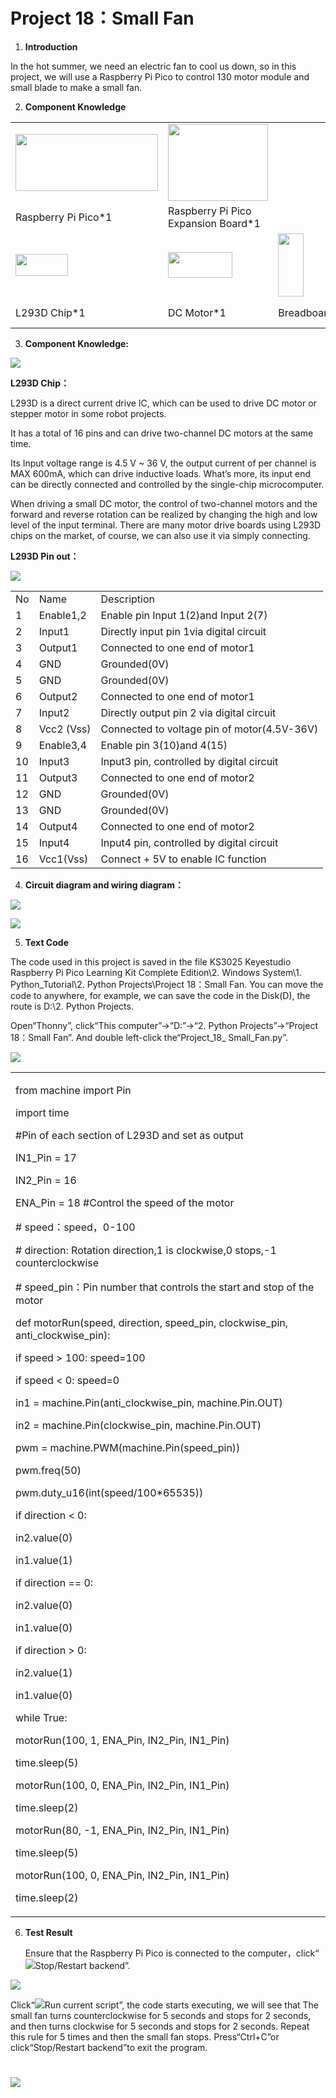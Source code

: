 # Project 18：Small Fan

1.  **Introduction**

In the hot summer, we need an electric fan to cool us down, so in this
project, we will use a Raspberry Pi Pico to control 130 motor module and
small blade to make a small fan.

2.  **Component Knowledge**

<table>
<tbody>
<tr class="odd">
<td><img src="https://raw.githubusercontent.com/keyestudio/KS3025-KS3025F-Keyestudio-Raspberry-Pi-Pico-Learning-Kit-Complete-Edition-Python/master/media/b18fe281156b29c44796f72222718d58.jpeg" style="width:2.37431in;height:0.94514in" /></td>
<td><img src="https://raw.githubusercontent.com/keyestudio/KS3025-KS3025F-Keyestudio-Raspberry-Pi-Pico-Learning-Kit-Complete-Edition-Python/master/media/bbed91c0b45fcafc7e7163bfeabf68f9.png" style="width:1.67014in;height:1.28472in" /></td>
<td></td>
<td></td>
<td></td>
<td></td>
</tr>
<tr class="even">
<td>Raspberry Pi Pico*1</td>
<td>Raspberry Pi Pico Expansion Board*1</td>
<td></td>
<td></td>
<td></td>
<td></td>
</tr>
<tr class="odd">
<td><img src="https://raw.githubusercontent.com/keyestudio/KS3025-KS3025F-Keyestudio-Raspberry-Pi-Pico-Learning-Kit-Complete-Edition-Python/master/media/5fe5f8cd6e75e7f8d4ec71f54a4ac2f5.png" style="width:0.87292in;height:0.37083in" /></td>
<td><img src="https://raw.githubusercontent.com/keyestudio/KS3025-KS3025F-Keyestudio-Raspberry-Pi-Pico-Learning-Kit-Complete-Edition-Python/master/media/5eba8bae9e1d18b959ca425a9cc83fd2.jpeg" style="width:1.07569in;height:0.43472in" /></td>
<td><img src="https://raw.githubusercontent.com/keyestudio/KS3025-KS3025F-Keyestudio-Raspberry-Pi-Pico-Learning-Kit-Complete-Edition-Python/master/media/4e0b78edf6e4aeefa4c5191c606b2031.png" style="width:0.42847in;height:1.04931in" /></td>
<td><img src="https://raw.githubusercontent.com/keyestudio/KS3025-KS3025F-Keyestudio-Raspberry-Pi-Pico-Learning-Kit-Complete-Edition-Python/master/media/655e6c465cb423279e0908513a983711.png" style="width:0.85694in;height:0.75347in" /></td>
<td><img src="https://raw.githubusercontent.com/keyestudio/KS3025-KS3025F-Keyestudio-Raspberry-Pi-Pico-Learning-Kit-Complete-Edition-Python/master/media/df3db6765ee8c86beafa8410e87dd50d.png" style="width:0.77361in;height:0.76944in" /></td>
<td><img src="https://raw.githubusercontent.com/keyestudio/KS3025-KS3025F-Keyestudio-Raspberry-Pi-Pico-Learning-Kit-Complete-Edition-Python/master/media/7dcbd02995be3c142b2f97df7f7c03ce.png" style="width:1.05903in;height:0.56667in" /></td>
</tr>
<tr class="even">
<td>L293D Chip*1</td>
<td>DC Motor*1</td>
<td>Breadboard*1</td>
<td>Fan*1</td>
<td>Jumper Wore</td>
<td>USB Cable*1</td>
</tr>
</tbody>
</table>

3.  **Component Knowledge:**

![](/media/5fe5f8cd6e75e7f8d4ec71f54a4ac2f5.png)

**L293D Chip：**

L293D is a direct current drive IC, which can be used to drive DC motor
or stepper motor in some robot projects.

It has a total of 16 pins and can drive two-channel DC motors at the
same time.

Its Input voltage range is 4.5 V \~ 36 V, the output current of per
channel is MAX 600mA, which can drive inductive loads. What’s more, its
input end can be directly connected and controlled by the single-chip
microcomputer.

When driving a small DC motor, the control of two-channel motors and the
forward and reverse rotation can be realized by changing the high and
low level of the input terminal. There are many motor drive boards using
L293D chips on the market, of course, we can also use it via simply
connecting.

**L293D Pin out：**

![](/media/2e5e0bd5b4577ac159d0568404dc21b5.png)

<table>
<tbody>
<tr class="odd">
<td>No</td>
<td>Name</td>
<td>Description</td>
</tr>
<tr class="even">
<td>1</td>
<td>Enable1,2</td>
<td>Enable pin Input 1(2)and Input 2(7)</td>
</tr>
<tr class="odd">
<td>2</td>
<td>Input1</td>
<td>Directly input pin 1via digital circuit</td>
</tr>
<tr class="even">
<td>3</td>
<td>Output1</td>
<td>Connected to one end of motor1</td>
</tr>
<tr class="odd">
<td>4</td>
<td>GND</td>
<td>Grounded(0V)</td>
</tr>
<tr class="even">
<td>5</td>
<td>GND</td>
<td>Grounded(0V)</td>
</tr>
<tr class="odd">
<td>6</td>
<td>Output2</td>
<td>Connected to one end of motor1</td>
</tr>
<tr class="even">
<td>7</td>
<td>Input2</td>
<td>Directly output pin 2 via digital circuit</td>
</tr>
<tr class="odd">
<td>8</td>
<td>Vcc2 (Vss)</td>
<td>Connected to voltage pin of motor(4.5V-36V)</td>
</tr>
<tr class="even">
<td>9</td>
<td>Enable3,4</td>
<td>Enable pin 3(10)and 4(15)</td>
</tr>
<tr class="odd">
<td>10</td>
<td>Input3</td>
<td>Input3 pin, controlled by digital circuit</td>
</tr>
<tr class="even">
<td>11</td>
<td>Output3</td>
<td>Connected to one end of motor2</td>
</tr>
<tr class="odd">
<td>12</td>
<td>GND</td>
<td>Grounded(0V)</td>
</tr>
<tr class="even">
<td>13</td>
<td>GND</td>
<td>Grounded(0V)</td>
</tr>
<tr class="odd">
<td>14</td>
<td>Output4</td>
<td>Connected to one end of motor2</td>
</tr>
<tr class="even">
<td>15</td>
<td>Input4</td>
<td>Input4 pin, controlled by digital circuit</td>
</tr>
<tr class="odd">
<td>16</td>
<td>Vcc1(Vss)</td>
<td>Connect + 5V to enable IC function</td>
</tr>
</tbody>
</table>

4.  **Circuit diagram and wiring diagram：**

![](/media/40a4235ff016ce29140f3c7cedab4610.png)

![](/media/5d8dc14f86142189160f2c30f4641bb8.png)

5.  **Text Code**

The code used in this project is saved in the file KS3025 Keyestudio
Raspberry Pi Pico Learning Kit Complete Edition\\2. Windows System\\1.
Python\_Tutorial\\2. Python Projects\\Project 18：Small Fan. You can move
the code to anywhere, for example, we can save the code in the Disk(D),
the route is D:\\2. Python Projects.

Open“Thonny”, click“This computer”→“D:”→“2. Python Projects”→“Project
18：Small Fan”. And double left-click the“Project\_18\_ Small\_Fan.py”.

![](/media/9ba3903c9727ec2f3bf6061a79114c19.png)

<table>
<tbody>
<tr class="odd">
<td><p>from machine import Pin</p>
<p>import time</p>
<p>#Pin of each section of L293D and set as output</p>
<p>IN1_Pin = 17</p>
<p>IN2_Pin = 16</p>
<p>ENA_Pin = 18 #Control the speed of the motor</p>
<p># speed：speed，0-100</p>
<p># direction: Rotation direction,1 is clockwise,0 stops,-1 counterclockwise</p>
<p># speed_pin：Pin number that controls the start and stop of the motor</p>
<p>def motorRun(speed, direction, speed_pin, clockwise_pin, anti_clockwise_pin):</p>
<p>if speed &gt; 100: speed=100</p>
<p>if speed &lt; 0: speed=0</p>
<p>in1 = machine.Pin(anti_clockwise_pin, machine.Pin.OUT)</p>
<p>in2 = machine.Pin(clockwise_pin, machine.Pin.OUT)</p>
<p>pwm = machine.PWM(machine.Pin(speed_pin))</p>
<p>pwm.freq(50)</p>
<p>pwm.duty_u16(int(speed/100*65535))</p>
<p>if direction &lt; 0:</p>
<p>in2.value(0)</p>
<p>in1.value(1)</p>
<p>if direction == 0:</p>
<p>in2.value(0)</p>
<p>in1.value(0)</p>
<p>if direction &gt; 0:</p>
<p>in2.value(1)</p>
<p>in1.value(0)</p>
<p>while True:</p>
<p>motorRun(100, 1, ENA_Pin, IN2_Pin, IN1_Pin)</p>
<p>time.sleep(5)</p>
<p>motorRun(100, 0, ENA_Pin, IN2_Pin, IN1_Pin)</p>
<p>time.sleep(2)</p>
<p>motorRun(80, -1, ENA_Pin, IN2_Pin, IN1_Pin)</p>
<p>time.sleep(5)</p>
<p>motorRun(100, 0, ENA_Pin, IN2_Pin, IN1_Pin)</p>
<p>time.sleep(2)</p></td>
</tr>
</tbody>
</table>

6.  **Test Result**
    
    Ensure that the Raspberry Pi Pico is connected to the
    computer，click“![](/media/27451c8a9c13e29d02bc0f5831cfaf1f.png)Stop/Restart backend”.

![](/media/1806ed926b45c6b1d7d0b8643f2b22bf.png)

Click“![](/media/da852227207616ccd9aff28f19e02690.png)Run current script”, the code starts
executing, we will see that The small fan turns counterclockwise for 5
seconds and stops for 2 seconds, and then turns clockwise for 5 seconds
and stops for 2 seconds. Repeat this rule for 5 times and then the small
fan stops. Press“Ctrl+C”or click“Stop/Restart backend”to exit the
program.

# ![](/media/2b0d6e736468ae337f52b36dfa2e7574.png)
